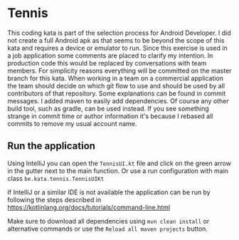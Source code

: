 # Tennis

This coding kata is part of the selection process for Android Developer.
I did not create a full Android apk as that seems to be beyond the scope of this kata and requires a device or emulator to run.
Since this exercise is used in a job application some comments are placed to clarify my intention. 
In production code this would be replaced by conversations with team members.
For simplicity reasons everything will be committed on the master branch for this kata. 
When working in a team on a commercial application the team should decide on which git flow to use 
and should be used by all contributors of that repository.
Some explanations can be found in commit messages.
I added maven to easily add dependencies.
Of course any other build tool, such as gradle, can be used instead.
If you see something strange in commit time or author information it's because I rebased all commits to remove my usual account name.

## Run the application

Using IntelliJ you can open the `TennisUI.kt` file and click on the green arrow in the gutter next to the main function.
Or use a run configuration with main class `be.kata.tennis.TennisUIKt`

If IntelliJ or a similar IDE is not available the application can be run by following the steps described in https://kotlinlang.org/docs/tutorials/command-line.html

Make sure to download all dependencies using `mvn clean install` or alternative commands or use the `Reload all maven projects` button.
